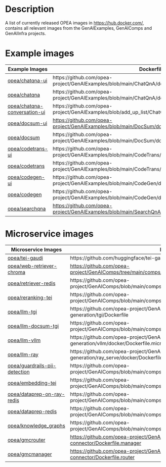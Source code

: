 # Description
A list of currently released OPEA images in https://hub.docker.com/, contains all relevant images from the GenAIExamples, GenAIComps and GenAIInfra projects.

# Example images

<table class="tg"><thead>
  <tr>
    <th class="tg-cly1">Example Images</th>
    <th class="tg-cly1">Dockerfile</th>
  </tr></thead>
<tbody>
  <tr>
    <td class="tg-yk8o"><a href="https://hub.docker.com/r/opea/chatqna-ui">opea/chatqna-ui</a></td>
    <td class="tg-na8o">https://github.com/opea-project/GenAIExamples/blob/main/ChatQnA/docker/ui/docker/Dockerfile</td>
  </tr>
  <tr>
    <td class="tg-yk8o"><a href="https://hub.docker.com/r/opea/chatqna">opea/chatqna</a></td>
    <td class="tg-na8o">https://github.com/opea-project/GenAIExamples/blob/main/ChatQnA/docker/Dockerfile</td>
  </tr>
  <tr>
    <td class="tg-yk8o"><a href="https://hub.docker.com/r/opea/chatqna-conversation-ui">opea/chatqna-conversation-ui</a></td>
    <td class="tg-na8o">https://github.com/opea-project/GenAIExamples/blob/add_up_list/ChatQnA/docker/ui/docker/Dockerfile.react</td>
  </tr>
  <tr>
    <td class="tg-yk8o"><a href="https://hub.docker.com/r/opea/docsum-ui">opea/docsum-ui</a></td>
    <td class="tg-yk8o"><a href="https://github.com/opea-project/GenAIExamples/blob/main/DocSum/docker/ui/docker/Dockerfile">https://github.com/opea-project/GenAIExamples/blob/main/DocSum/docker/ui/docker/Dockerfile</a></td>
  </tr>
  <tr>
    <td class="tg-yk8o"><a href="https://hub.docker.com/r/opea/docsum">opea/docsum</a></td>
    <td class="tg-na8o">https://github.com/opea-project/GenAIExamples/blob/main/DocSum/docker/Dockerfile</td>
  </tr>
  <tr>
    <td class="tg-yk8o"><a href="https://hub.docker.com/r/opea/codetrans-ui">opea/codetrans-ui</a></td>
    <td class="tg-na8o">https://github.com/opea-project/GenAIExamples/blob/main/CodeTrans/docker/ui/docker/Dockerfile</td>
  </tr>
  <tr>
    <td class="tg-yk8o"><a href="https://hub.docker.com/r/opea/codetrans">opea/codetrans</a></td>
    <td class="tg-na8o">https://github.com/opea-project/GenAIExamples/blob/main/CodeTrans/docker/Dockerfile</td>
  </tr>
  <tr>
    <td class="tg-yk8o"><a href="https://hub.docker.com/r/opea/codegen-ui">opea/codegen-ui</a></td>
    <td class="tg-na8o">https://github.com/opea-project/GenAIExamples/blob/main/CodeGen/docker/ui/docker/Dockerfile</td>
  </tr>
  <tr>
    <td class="tg-yk8o"><a href="https://hub.docker.com/r/opea/codegen">opea/codegen</a></td>
    <td class="tg-na8o">https://github.com/opea-project/GenAIExamples/blob/main/CodeGen/docker/Dockerfile</td>
  </tr>
  <tr>
    <td class="tg-yk8o"><a href="https://hub.docker.com/r/opea/searchqna/tags">opea/searchqna</a></td>
    <td class="tg-yk8o"><a href="https://github.com/opea-project/GenAIExamples/blob/main/SearchQnA/docker/Dockerfile">https://github.com/opea-project/GenAIExamples/blob/main/SearchQnA/docker/Dockerfile</a></td>
  </tr>
</tbody></table>

# Microservice images

<table class="tg"><thead>
  <tr>
    <th class="tg-cly1">Microservice Images</th>
    <th class="tg-cly1">Dockerfile</th>
  </tr></thead>
<tbody>
  <tr>
    <td class="tg-yk8o"><a href="https://hub.docker.com/r/opea/tei-gaudi/tags">opea/tei-gaudi</a></td>
    <td class="tg-na8o">https://github.com/huggingface/tei-gaudi/blob/habana-main/Dockerfile-hpu</td>
  </tr>
  <tr>
    <td class="tg-yk8o"><a href="https://hub.docker.com/r/opea/web-retriever-chroma">opea/web-retriever-chroma</a></td>
    <td class="tg-yk8o"><a href="https://github.com/opea-project/GenAIComps/tree/main/comps/web_retrievers/langchain/chroma/docker">https://github.com/opea-project/GenAIComps/tree/main/comps/web_retrievers/langchain/chroma/docker</a></td>
  </tr>
  <tr>
    <td class="tg-yk8o"><a href="https://hub.docker.com/r/opea/retriever-redis">opea/retriever-redis</a></td>
    <td class="tg-na8o">https://github.com/opea-project/GenAIComps/blob/main/comps/retrievers/langchain/redis/docker/Dockerfile</td>
  </tr>
  <tr>
    <td class="tg-yk8o"><a href="https://hub.docker.com/r/opea/reranking-tei">opea/reranking-tei</a></td>
    <td class="tg-na8o">https://github.com/opea-project/GenAIComps/blob/main/comps/reranks/tei/docker/Dockerfile</td>
  </tr>
  <tr>
    <td class="tg-yk8o"><a href="https://hub.docker.com/r/opea/llm-tgi">opea/llm-tgi</a></td>
    <td class="tg-na8o">https://github.com/opea-project/GenAIComps/blob/main/comps/llms/text-generation/tgi/Dockerfile</td>
  </tr>
  <tr>
    <td class="tg-yk8o"><a href="https://hub.docker.com/r/opea/llm-docsum-tgi">opea/llm-docsum-tgi</a></td>
    <td class="tg-na8o">https://github.com/opea-project/GenAIComps/blob/main/comps/llms/summarization/tgi/Dockerfile</td>
  </tr>
  <tr>
    <td class="tg-yk8o"><a href="https://hub.docker.com/r/opea/llm-vllm">opea/llm-vllm</a></td>
    <td class="tg-na8o">https://github.com/opea-project/GenAIComps/blob/main/comps/llms/text-generation/vllm/docker/Dockerfile.microservice</td>
  </tr>
  <tr>
    <td class="tg-yk8o"><a href="https://hub.docker.com/r/opea/llm-ray">opea/llm-ray</a></td>
    <td class="tg-na8o">https://github.com/opea-project/GenAIComps/blob/main/comps/llms/text-generation/ray_serve/docker/Dockerfile.microservice</td>
  </tr>
  <tr>
    <td class="tg-yk8o"><a href="https://hub.docker.com/r/opea/guardrails-pii-detection">opea/guardrails-pii-detection</a></td>
    <td class="tg-na8o">https://github.com/opea-project/GenAIComps/blob/main/comps/guardrails/pii_detection/docker/Dockerfile</td>
  </tr>
  <tr>
    <td class="tg-yk8o"><a href="https://hub.docker.com/r/opea/embedding-tei">opea/embedding-tei</a></td>
    <td class="tg-na8o">https://github.com/opea-project/GenAIComps/blob/main/comps/embeddings/langchain/docker/Dockerfile</td>
  </tr>
  <tr>
    <td class="tg-yk8o"><a href="https://hub.docker.com/r/opea/dataprep-on-ray-redis">opea/dataprep-on-ray-redis</a></td>
    <td class="tg-na8o">https://github.com/opea-project/GenAIComps/blob/main/comps/dataprep/redis/langchain_ray/docker/Dockerfile</td>
  </tr>
  <tr>
    <td class="tg-yk8o"><a href="https://hub.docker.com/r/opea/dataprep-redis">opea/dataprep-redis</a></td>
    <td class="tg-na8o">https://github.com/opea-project/GenAIComps/blob/main/comps/dataprep/redis/langchain/docker/Dockerfile</td>
  </tr>
  <tr>
    <td class="tg-yk8o"><a href="https://hub.docker.com/r/opea/knowledge_graphs">opea/knowledge_graphs</a></td>
    <td class="tg-na8o">https://github.com/opea-project/GenAIComps/blob/main/comps/knowledgegraphs/langchain/docker/Dockerfile</td>
  </tr>
  <tr>
    <td class="tg-yk8o"><a href="https://hub.docker.com/r/opea/gmcrouter">opea/gmcrouter</a></td>
    <td class="tg-yk8o"><a href="https://github.com/opea-project/GenAIInfra/blob/main/microservices-connector/Dockerfile.manager">https://github.com/opea-project/GenAIInfra/blob/main/microservices-connector/Dockerfile.manager</a></td>
  </tr>
  <tr>
    <td class="tg-yk8o"><a href="https://hub.docker.com/r/opea/gmcmanager">opea/gmcmanager</a></td>
    <td class="tg-yk8o"><a href="https://github.com/opea-project/GenAIInfra/blob/main/microservices-connector/Dockerfile.router">https://github.com/opea-project/GenAIInfra/blob/main/microservices-connector/Dockerfile.router</a></td>
  </tr>
</tbody></table>
